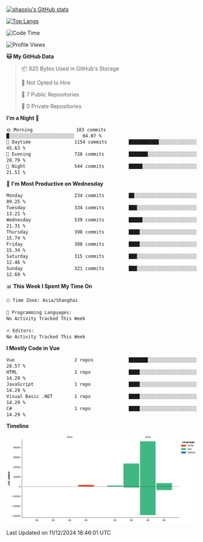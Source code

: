 [![shaoxiu's GitHub stats](https://github-readme-stats.vercel.app/api?username=shaoxiu&count_private=true&show_icons=true)](https://github.com/anuraghazra/github-readme-stats)

[![Top Langs](https://github-readme-stats.vercel.app/api/top-langs/?username=shaoxiu&layout=compact)](https://github.com/anuraghazra/github-readme-stats)


<!--START_SECTION:waka-->
![Code Time](http://img.shields.io/badge/Code%20Time-108%20hrs%2032%20mins-blue)

![Profile Views](http://img.shields.io/badge/Profile%20Views-0-blue)

**🐱 My GitHub Data** 

> 📦 625 Bytes Used in GitHub's Storage 
 > 
> 🚫 Not Opted to Hire
 > 
> 📜 7 Public Repositories 
 > 
> 🔑 0 Private Repositories 
 > 
**I'm a Night 🦉** 

```text
🌞 Morning                103 commits         █░░░░░░░░░░░░░░░░░░░░░░░░   04.07 % 
🌆 Daytime                1154 commits        ███████████░░░░░░░░░░░░░░   45.63 % 
🌃 Evening                728 commits         ███████░░░░░░░░░░░░░░░░░░   28.79 % 
🌙 Night                  544 commits         █████░░░░░░░░░░░░░░░░░░░░   21.51 % 
```
📅 **I'm Most Productive on Wednesday** 

```text
Monday                   234 commits         ██░░░░░░░░░░░░░░░░░░░░░░░   09.25 % 
Tuesday                  334 commits         ███░░░░░░░░░░░░░░░░░░░░░░   13.21 % 
Wednesday                539 commits         █████░░░░░░░░░░░░░░░░░░░░   21.31 % 
Thursday                 398 commits         ████░░░░░░░░░░░░░░░░░░░░░   15.74 % 
Friday                   388 commits         ████░░░░░░░░░░░░░░░░░░░░░   15.34 % 
Saturday                 315 commits         ███░░░░░░░░░░░░░░░░░░░░░░   12.46 % 
Sunday                   321 commits         ███░░░░░░░░░░░░░░░░░░░░░░   12.69 % 
```


📊 **This Week I Spent My Time On** 

```text
🕑︎ Time Zone: Asia/Shanghai

💬 Programming Languages: 
No Activity Tracked This Week

🔥 Editors: 
No Activity Tracked This Week
```

**I Mostly Code in Vue** 

```text
Vue                      2 repos             ███████░░░░░░░░░░░░░░░░░░   28.57 % 
HTML                     1 repo              ████░░░░░░░░░░░░░░░░░░░░░   14.29 % 
JavaScript               1 repo              ████░░░░░░░░░░░░░░░░░░░░░   14.29 % 
Visual Basic .NET        1 repo              ████░░░░░░░░░░░░░░░░░░░░░   14.29 % 
C#                       1 repo              ████░░░░░░░░░░░░░░░░░░░░░   14.29 % 
```



**Timeline**

![Lines of Code chart](https://raw.githubusercontent.com/shaoxiu/shaoxiu/main/assets/bar_graph.png)


 Last Updated on 11/12/2024 18:46:01 UTC
<!--END_SECTION:waka-->
